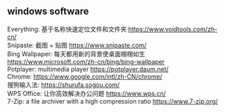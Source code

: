 ## windows software
Everything:  基于名称快速定位文件和文件夹  <https://www.voidtools.com/zh-cn/>  
Snipaste:  截图 + 贴图  <https://www.snipaste.com/>  
Bing Wallpaper:  每天都用新的背景使桌面栩栩如生  <https://www.microsoft.com/zh-cn/bing/bing-wallpaper>  
Potplayer:  multimedia player  <https://potplayer.daum.net/>  
Chrome:  <https://www.google.com/intl/zh-CN/chrome/>  
搜狗输入法:  <https://shurufa.sogou.com/>  
WPS Office:  让你高效解决办公问题  <https://www.wps.cn/>  
7-Zip:  a file archiver with a high compression ratio  <https://www.7-zip.org/>  


